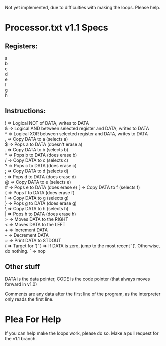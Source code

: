 Not yet implemented, due to difficulties with making the loops. Please help.

# Processor.txt v1.1 Specs

## Registers:

a  
b  
c  
d  
e  
f  
g  
h  

## Instructions:

! => Logical NOT of DATA, writes to DATA  
& => Logical AND between selected register and DATA, writes to DATA  
^ => Logical XOR between selected register and DATA, writes to DATA  
, => Copy DATA to a (selects a)  
$ => Pops a to DATA (doesn't erase a)  
. => Copy DATA to b (selects b)  
\* => Pops b to DATA (does erase b)  
/ => Copy DATA to c (selects c)  
? => Pops c to DATA (does erase c)  
; => Copy DATA to d (selects d)  
: => Pops d to DATA (does erase d)  
@ => Copy DATA to e (selects e)  
\# => Pops e to DATA (does erase e) 
\[ => Copy DATA to f (selects f)  
{ => Pops f to DATA (does erase f)  
\] => Copy DATA to g (selects g)  
} => Pops g to DATA (does erase g)  
\ => Copy DATA to h (selects h)  
| => Pops h to DATA (does erase h)  
\> => Moves DATA to the RIGHT  
< => Moves DATA to the LEFT  
\+ => Increment DATA  
\- => Decrement DATA  
~ => Print DATA to STDOUT  
( => Target for ')'
) => If DATA is zero, jump to the most recent '('. Otherwise, do nothing.
\` => nop  

## Other stuff
DATA is the data pointer, CODE is the code pointer (that always moves forward in v1.0)

Comments are any data after the first line of the program, as the 
interpreter only reads the first line.

# Plea For Help
If you can help make the loops work, please do so. Make a pull request for the v1.1 branch.
